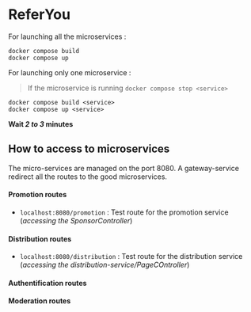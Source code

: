 # ReferYou

For launching all the microservices : 
```
docker compose build
docker compose up
```


For launching only one microservice :
> If the microservice is running `docker compose stop <service>`

```
docker compose build <service>
docker compose up <service>
```
**Wait _2 to 3_ minutes**

## How to access to microservices

The micro-services are managed on the port 8080. A gateway-service redirect all
the routes to the good microservices.

#### Promotion routes
- `localhost:8080/promotion` : Test route for the promotion service (_accessing the SponsorController_)

#### Distribution routes
- `localhost:8080/distribution` : Test route for the distribution service (_accessing the distribution-service/PageCOntroller_)

#### Authentification routes


#### Moderation routes
